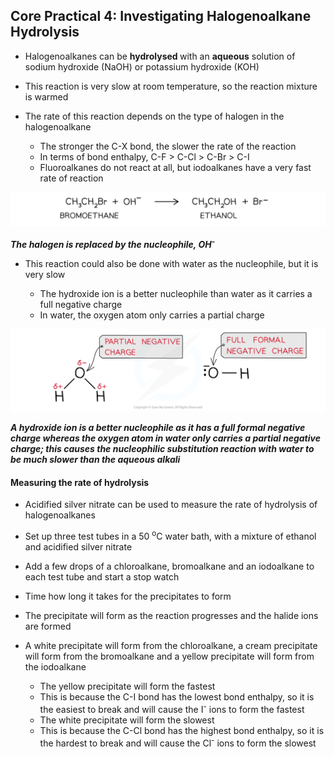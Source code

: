 Core Practical 4: Investigating Halogenoalkane Hydrolysis
---------------------------------------------------------

* Halogenoalkanes can be <b>hydrolysed </b>with an <b>aqueous</b> solution of sodium hydroxide (NaOH) or potassium hydroxide (KOH)
* This reaction is very slow at room temperature, so the reaction mixture is warmed
* The rate of this reaction depends on the type of halogen in the halogenoalkane

  + The stronger the C-X bond, the slower the rate of the reaction
  + In terms of bond enthalpy, C-F > C-Cl > C-Br > C-I
  + Fluoroalkanes do not react at all, but iodoalkanes have a very fast rate of reaction

![Halogen Compounds Electrophilic Substitution by NaOH, downloadable AS & A Level Chemistry revision notes](3.3-Halogen-Compounds-Electrophilic-Substitution-by-NaOH.png)

*<b>The halogen is replaced by the nucleophile, OH</b>*<sup>*<b>-</b>*</sup>*<b> </b>*

* This reaction could also be done with water as the nucleophile, but it is very slow

  + The hydroxide ion is a better nucleophile than water as it carries a full negative charge
  + In water, the oxygen atom only carries a partial charge

![Halogen Compounds Nucleophilicity, downloadable AS & A Level Chemistry revision notes](3.3-Halogen-Compounds-Nucleophilicity.png)

*<b>A hydroxide ion is a better nucleophile as it has a full formal negative charge whereas the oxygen atom in water only carries a partial negative charge; this causes the nucleophilic substitution reaction with water to be much slower than the aqueous alkali</b>*

#### Measuring the rate of hydrolysis

* Acidified silver nitrate can be used to measure the rate of hydrolysis of halogenoalkanes
* Set up three test tubes in a 50 <sup>o</sup>C water bath, with a mixture of ethanol and acidified silver nitrate
* Add a few drops of a chloroalkane, bromoalkane and an iodoalkane to each test tube and start a stop watch
* Time how long it takes for the precipitates to form
* The precipitate will form as the reaction progresses and the halide ions are formed
* A white precipitate will form from the chloroalkane, a cream precipitate will form from the bromoalkane and a yellow precipitate will form from the iodoalkane

  + The yellow precipitate will form the fastest
  + This is because the C-I bond has the lowest bond enthalpy, so it is the easiest to break and will cause the I<sup>-</sup> ions to form the fastest
  + The white precipitate will form the slowest
  + This is because the C-Cl bond has the highest bond enthalpy, so it is the hardest to break and will cause the Cl<sup>-</sup> ions to form the slowest